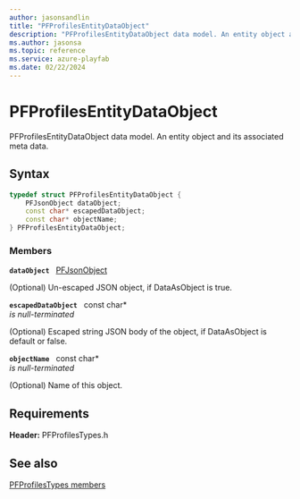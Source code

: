 ```yaml
---
author: jasonsandlin
title: "PFProfilesEntityDataObject"
description: "PFProfilesEntityDataObject data model. An entity object and its associated meta data."
ms.author: jasonsa
ms.topic: reference
ms.service: azure-playfab
ms.date: 02/22/2024
---
```


# PFProfilesEntityDataObject  

PFProfilesEntityDataObject data model. An entity object and its associated meta data.  

## Syntax  
  
```cpp
typedef struct PFProfilesEntityDataObject {  
    PFJsonObject dataObject;  
    const char* escapedDataObject;  
    const char* objectName;  
} PFProfilesEntityDataObject;  
```
  
### Members  
  
**`dataObject`** &nbsp; [PFJsonObject](../../pftypes/structs/pfjsonobject.md)  
  
(Optional) Un-escaped JSON object, if DataAsObject is true.
  
**`escapedDataObject`** &nbsp; const char*  
*is null-terminated*  
  
(Optional) Escaped string JSON body of the object, if DataAsObject is default or false.
  
**`objectName`** &nbsp; const char*  
*is null-terminated*  
  
(Optional) Name of this object.
  
  
## Requirements  
  
**Header:** PFProfilesTypes.h
  
## See also  
[PFProfilesTypes members](../pfprofilestypes_members.md)  

  
  

